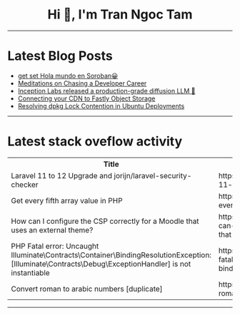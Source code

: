 <h1 align="center">Hi 👋, I'm Tran Ngoc Tam</h1>

---

# Latest Blog Posts 
<!-- BLOG-POST-LIST:START -->
- [get set Hola mundo en Soroban😀](https://dev.to/sergiotechx/get-set-hola-mundo-en-soroban-16mm)
- [Meditations on Chasing a Developer Career](https://dev.to/mrsupercraft/meditations-on-chasing-a-developer-career-499b)
- [Inception Labs released a production-grade diffusion LLM 🤯](https://dev.to/best_codes/inception-labs-released-a-production-grade-diffusion-llm-3a8j)
- [Connecting your CDN to Fastly Object Storage](https://dev.to/fastly/connecting-your-cdn-to-fastly-object-storage-46n9)
- [Resolving dpkg Lock Contention in Ubuntu Deployments](https://dev.to/yulin/resolving-dpkg-lock-contention-in-ubuntu-deployments-5fkk)
<!-- BLOG-POST-LIST:END -->

---

# Latest stack oveflow activity
<table>
  <tr><th>Title</th><th>Link</th></tr>
  <!-- STACKOVERFLOW:START --><tr><td>Laravel 11 to 12 Upgrade and jorijn/laravel-security-checker</td><td>https://stackoverflow.com/questions/79502097/laravel-11-to-12-upgrade-and-jorijn-laravel-security-checker</td></tr><tr><td>Get every fifth array value in PHP</td><td>https://stackoverflow.com/questions/79502094/get-every-fifth-array-value-in-php</td></tr><tr><td>How can I configure the CSP correctly for a Moodle that uses an external theme?</td><td>https://stackoverflow.com/questions/79502092/how-can-i-configure-the-csp-correctly-for-a-moodle-that-uses-an-external-theme</td></tr><tr><td>PHP Fatal error: Uncaught Illuminate\Contracts\Container\BindingResolutionException:[Illuminate\Contracts\Debug\ExceptionHandler] is not instantiable</td><td>https://stackoverflow.com/questions/79502063/php-fatal-error-uncaught-illuminate-contracts-container-bindingresolutionexcept</td></tr><tr><td>Convert roman to arabic numbers [duplicate]</td><td>https://stackoverflow.com/questions/79502049/convert-roman-to-arabic-numbers</td></tr><!-- STACKOVERFLOW:END -->
</table>

---


